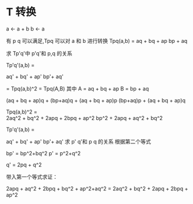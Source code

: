 # T 转换

a <- a + b
b <- a

有 p q 可以满足,Tpq 可以对 a 和 b 进行转换
Tpq(a,b) =
aq + bq + ap
bp + aq

求 Tp'q'中 p'q'和 p,q 的关系

Tp'q'(a,b) =

aq' + bq' + ap'
bp'+ aq'

= Tpq(a,b)^2 =
Tpq(A,B) 其中
A = aq + bq + ap
B = bp + aq

(aq + bq + ap)q + (bp+aq)q + (aq + bq + ap)p
(bp+aq)p + (aq + bq + ap)q

Tpq(a,b)^2 =  
2aq^2 + bq^2 + 2apq + 2bpq + ap^2
bp^2 + 2apq + aq^2 + bq^2

Tp'q'(a,b) =

aq' + bq' + ap'
bp'+ aq'
求 p' q'和 p q 的关系
根据第二个等式

bp' = bp^2+bq^2
p' = p^2+q^2

q' = 2pq + q^2

带入第一个等式求证：

2apq + aq^2 + 2bpq + bq^2 + ap^2+aq^2 = 2aq^2 + bq^2 + 2apq + 2bpq + ap^2



